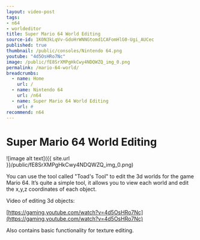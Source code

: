 ```yaml
---
layout: video-post
tags: 
- n64
- worldeditor
title: Super Mario 64 World Editing
source-id: 1K0N3kLqVv-GdoHrWNNGtomd1CAFomHlG0-Ugi_AUCec
published: true
thumbnail: /public/consoles/Nintendo 64.png
youtube: "4d5OsHRo7Nc"
image: /public/fE8SrXMPgHkCwy4NDQWZQ_img_0.png
permalink: /mario-64-world/
breadcrumbs:
  - name: Home
    url: /
  - name: Nintendo 64
    url: /n64
  - name: Super Mario 64 World Editing
    url: #
recommend: n64
---
```

# Super Mario 64 World Editing

![image alt text]({{ site.url }}/public/fE8SrXMPgHkCwy4NDQWZQ_img_0.png)

You can use the tool called "Toad's Tool" to edit the 3d worlds for the game Mario 64. It’s quite a simple tool, it allows you to view each world and edit the x,y,z coordinates of each object.

Video of editing 3d objects:

[https://gaming.youtube.com/watch?v=4d5OsHRo7Nc](https://gaming.youtube.com/watch?v=4d5OsHRo7Nc)

Also contains basic functionality for texture editing.

